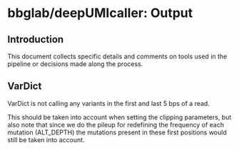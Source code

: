 # bbglab/deepUMIcaller: Output

## Introduction

This document collects specific details and comments on tools used in the pipeline or decisions made along the process.

<!-- ## Document overview -->

<!-- - [Basic mutations QC](#basic-mutations-qc)
- [Interal processing files](#internal-files) -->

## VarDict

VarDict is not calling any variants in the first and last 5 bps of a read.

This should be taken into account when setting the clipping parameters, but also note that since we do the pileup for redefining the frequency of each mutation (ALT_DEPTH) the mutations present in these first positions would still be taken into account.
